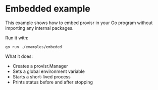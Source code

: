 # Embedded example

This example shows how to embed provisr in your Go program without importing any internal packages.

Run it with:

```shell
go run ./examples/embeded
```

What it does:

- Creates a provisr.Manager
- Sets a global environment variable
- Starts a short-lived process
- Prints status before and after stopping
